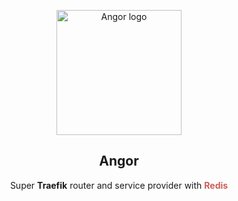 <p align="center">
    <img width="200" src="https://avatars.githubusercontent.com/u/107537525?s=200&v=4" alt="Angor logo">
</p>
<h2 align="center">Angor</h2>
<p align="center">Super <b>Traefik</b> router and service provider with <b style="color: #cd5d57">Redis</b></p>

